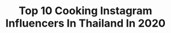 ---
title: Top 10 Cooking Instagram Influencers In Thailand In 2020
description: >-
  Find top cooking Instagram influencers in Thailand in 2020. Most popular hashtags: #thaifood #healthyfood #cleanfood.
platform: Instagram
hits: 38
text_top: Identify the top-rated Instagram profiles on inBeat.
text_bottom: Our platform holds 38 Instagram influencers like this in Thailand for you to pitch.
profiles:
  - username: "jujuzzy"
    fullname: >-
      J U . ♡
    bio: >-
      Bangkok, Thailand ✈️ TAX 🍳Cooking lover Contact for work : DM
    location: "Thailand"
    followers: 442482
    engagement: 150
    commentsToLikes: 0.002033
    id: ckf5n4zr7wr9r0j235ynz3tdy
    verified: false
    hashtags: "#valahuahin"
  - username: "cookingdarlingg"
    fullname: >-
      cookingdarlingg
    bio: >-
      Homemade food🍳🍔🍕🥗🍛🍲 👩🏻‍🍳Darling ’s food diary Shop : @iamkitchenware.bkk ทำง่าย กินง่าย สไตล์ DL💕 #cookingdarlingg
    location: "Thailand"
    followers: 14437
    engagement: 536
    commentsToLikes: 0.086733
    id: ck6u78q8ek40v0j71pone098r
    verified: false
    hashtags: "#ketothailand, #spaghetti, #foodporn, #thaifood"
  - username: "kittyart_healthy"
    fullname: >-
      Kittyart Healthy
    bio: >-
      🥑 Healthy Food 🍳 Easy Cooking 🧘‍♀️ Workout 👩‍💼 Owner @avalonhealthydrink ❤️ My Life at IG : @kittyart 💛 Start 7Dec18 💜 เราจะแก่แบบมีคุณภาพ
    location: "Thailand"
    followers: 31601
    engagement: 115
    commentsToLikes: 0.162954
    id: ckap93ztpr1z50i78s0lsm1tq
    verified: false
    hashtags: ""
  - username: "ueelicious"
    fullname: >-
      ueelicious (ยุ้ย)*
    bio: >-
      🏋️‍♀️Workout 🥑Healthy Food 🍳Cooking 📸Photography ✈️Traveler❣️Hopeless Romantic 🌈For Work : Direct Message #HappyUee #Ueeliciouscuisine
    location: "Thailand"
    followers: 26317
    engagement: 82
    commentsToLikes: 0.133607
    id: ckaov4dob2zwp0i78ccb36dgc
    verified: false
    hashtags: "#happyuee, #ueeliciouscuisine, #ueelicious, #ueeliciouseating"
  - username: "on_lyy13"
    fullname: >-
      Gin Gub ON 🇹🇭 food lover
    bio: >-
      ชอบถ่ายรูปอาหาร รีวิวแบบบ้านๆ cooking 🍳eating🍰 💄healthy🍃 ติดต่อรีวิวได้ทาง DM น่ะค่ะ
    location: "Thailand"
    followers: 72700
    engagement: 66
    commentsToLikes: 0.091173
    id: ck6u78h53k2xv0j71y95r4adf
    verified: false
    hashtags: "#aroiibkk, #instgram, #wongnai, #foodblogers"
  - username: "chermiaeverything"
    fullname: >-
      C H E R M i A
    bio: >-
      💃🏻เชอเมีย เอฟ~วรี่~ติง 🇹🇭 👩🏻‍🍳Cooking 🍳อาหารคลีนแบบง่ายๆ✨ 🥦Clean สายกลาง Fed 2018 🧘🏻‍♀️ปรับเปลี่ยน ทัศนคติ ก็สุขใจ 💙
    location: "Thailand"
    followers: 11294
    engagement: 336
    commentsToLikes: 0.064786
    id: ck8sy6ttsjwun0j78eepwg3mf
    verified: false
    hashtags: ""
  - username: "candyhealthy"
    fullname: >-
      candyhealthy
    bio: >-
      ความสุขเกิดขึ้นได้ทุกวัน 💄🍰🐱🍻🍳📷 Healthy food | Easy cooking🌈🍓🌽🐣🍏🍇🍌🍊🌈 Workout💪💪 🚫ห้ามนำรูปไปใช้โดยไม่ได้รับอนุญาตนะคะ ยกเว้นเจ้าของผลิตภัณฑ์ค่ะ❌❌
    location: "Thailand"
    followers: 63198
    engagement: 145
    commentsToLikes: 0.085681
    id: ck0txojdyjwca0i19b9op92d1
    verified: false
    hashtags: "#snack, #lunch, #dinner, #fitterfoodth"
  - username: "indy_cute"
    fullname: >-
      INDY
    bio: >-
      💃🏻🎤🎶 #My name is Indy, I love Dancing / singing / cooking / travelling / photographing #Thailand #Kids Run by mom Thank you for following
    location: "Thailand"
    followers: 65158
    engagement: 270
    commentsToLikes: 0.008542
    id: ckap93ixkr00y0i782gbymhhk
    verified: false
    hashtags: "#indy7, #riderhorse, #tbinyourarea, #126"
  - username: "jaru.chada"
    fullname: >-
      my name is "Jaru"
    bio: >-
      ACSP#20 | BMI#13 BME#3 ♡Enjoy eating & cooking♡ 🧸𝓦𝓮𝓵𝓬𝓸𝓶𝓮 𝓽𝓸 𝓶𝔂 𝔀𝓸𝓻𝓵𝓭 🌻🌤
    location: "Thailand"
    followers: 26815
    engagement: 140
    commentsToLikes: 0.027443
    id: ckap94g8gr3ym0i78u7dzuy5u
    verified: false
    hashtags: ""
  - username: "zomxandfoods"
    fullname: >-
      ZOMX's cooking diary
    bio: >-
      อาหารสไตล์บ้านๆง่ายๆ กดเซฟไว้ทำตามได้เลยค่า👌 - 🇹🇭 Thai-style home cooking 🍳 ชอบทำอาหารหลากหลายแนว 🍜 คลีน โลว์คาร์บ คีโต กับข้าวทั่วไป 👧 by @zomx -1990
    location: "Thailand"
    followers: 77660
    engagement: 45
    commentsToLikes: 0.020048
    id: ckapcp3hv4muh0i78ilvz8der
    verified: false
    hashtags: "#homecooking, #wongnai, #veganthailand, #aroi"
---